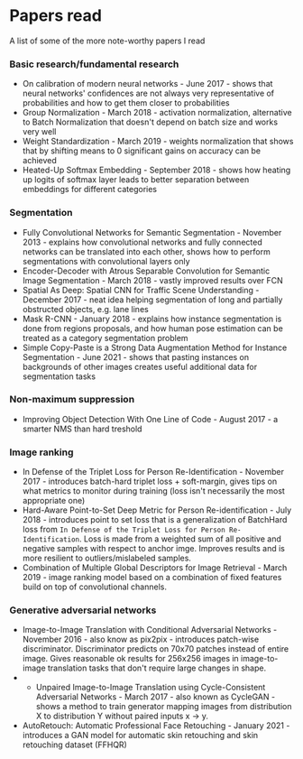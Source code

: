 # Papers read
A list of some of the more note-worthy papers I read

### Basic research/fundamental research
- On calibration of modern neural networks - June 2017 - shows that neural networks' confidences are not always very representative of probabilities and how to get them closer to probabilities
- Group Normalization - March 2018 - activation normalization, alternative to Batch Normalization that doesn't depend on batch size and works very well
- Weight Standardization - March 2019 - weights normalization that shows that by shifting means to 0 significant gains on accuracy can be achieved
- Heated-Up Softmax Embedding - September 2018 - shows how heating up logits of softmax layer leads to better separation between embeddings for different categories

### Segmentation
- Fully Convolutional Networks for Semantic Segmentation - November 2013 - explains how convolutional networks and fully connected networks can be translated into each other, shows how to perform segmentations with convolutional layers only
- Encoder-Decoder with Atrous Separable Convolution for Semantic Image Segmentation - March 2018 - vastly improved results over FCN
- Spatial As Deep: Spatial CNN for Traffic Scene Understanding - December 2017 - neat idea helping segmentation of long and partially obstructed objects, e.g. lane lines
- Mask R-CNN - January 2018 - explains how instance segmentation is done from regions proposals, and how human pose estimation can be treated as a category segmentation problem
- Simple Copy-Paste is a Strong Data Augmentation Method for Instance Segmentation - June 2021 - shows that pasting instances on backgrounds of other images creates useful additional data for segmentation tasks

### Non-maximum suppression
- Improving Object Detection With One Line of Code - August 2017 - a smarter NMS than hard treshold

### Image ranking
- In Defense of the Triplet Loss for Person Re-Identification - November 2017 - introduces batch-hard triplet loss + soft-margin, gives tips on what metrics to monitor during training (loss isn't necessarily the most appropriate one)
- Hard-Aware Point-to-Set Deep Metric for Person Re-identification - July 2018 - introduces point to set loss that is a generalization of BatchHard loss from `In Defense of the Triplet Loss for Person Re-Identification`. Loss is made from a weighted sum of all positive and negative samples with respect to anchor imge. Improves results and is more resilient to outliers/mislabeled samples.
- Combination of Multiple Global Descriptors for Image Retrieval - March 2019 - image ranking model based on a combination of fixed features build on top of convolutional channels.

### Generative adversarial networks
- Image-to-Image Translation with Conditional Adversarial Networks - November 2016 - also know as pix2pix - introduces patch-wise discriminator. Discriminator predicts on 70x70 patches instead of entire image. Gives reasonable ok results for 256x256 images in image-to-image translation tasks that don't require large changes in shape.
- - Unpaired Image-to-Image Translation using Cycle-Consistent Adversarial Networks - March 2017 - also known as CycleGAN - shows a method to train generator mapping images from distribution X to distribution Y without paired inputs x -> y.
- AutoRetouch: Automatic Professional Face Retouching - January 2021 - introduces a GAN model for automatic skin retouching and skin retouching dataset (FFHQR)
